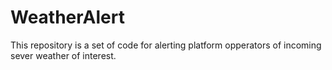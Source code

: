 # WeatherAlert

This repository is a set of code for alerting platform opperators of incoming sever weather of interest.
